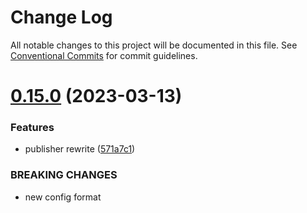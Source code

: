 # Change Log

All notable changes to this project will be documented in this file. See
[Conventional Commits](https://conventionalcommits.org) for commit guidelines.

# [0.15.0](https://github.com/AmazeeLabs/silverback-mono/compare/@amazeelabs/publisher@0.14.11...@amazeelabs/publisher@0.15.0) (2023-03-13)

### Features

- publisher rewrite
  ([571a7c1](https://github.com/AmazeeLabs/silverback-mono/commit/571a7c13028138ff620e4fe1be54d4db780f22ab))

### BREAKING CHANGES

- new config format
